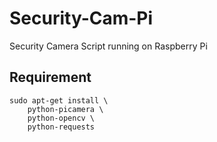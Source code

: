 # Security-Cam-Pi

Security Camera Script running on Raspberry Pi

## Requirement

```
sudo apt-get install \
    python-picamera \
    python-opencv \
    python-requests
```
